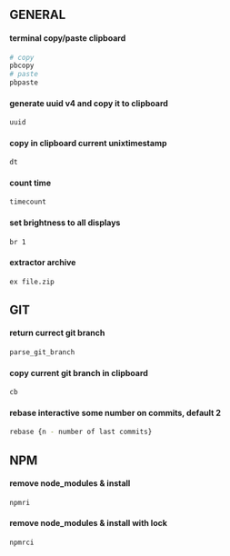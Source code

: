 ## GENERAL

#### terminal copy/paste clipboard
```bash
# copy
pbcopy
# paste
pbpaste
```

#### generate uuid v4 and copy it to clipboard
```bash
uuid
```

#### copy in clipboard current unixtimestamp
```bash
dt
```

#### count time
```bash
timecount
```

#### set brightness to all displays
```bash
br 1
```

#### extractor archive
```bash
ex file.zip
```

## GIT

#### return currect git branch
```bash
parse_git_branch
```

#### copy current git branch in clipboard
```bash
cb
```

#### rebase interactive some number on commits, default 2
```bash
rebase {n - number of last commits}
```

## NPM

#### remove node_modules & install
```bash
npmri
```

#### remove node_modules & install with lock
```bash
npmrci
```
